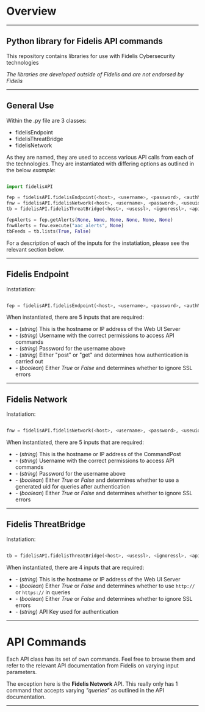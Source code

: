 # Overview
___
## Python library for Fidelis API commands

This repository contains libraries for use with Fidelis Cybersecurity technologies

*The libraries are developed outside of Fidelis and are not endorsed by Fidelis*
___
## General Use

Within the .py file are 3 classes:

- fidelisEndpoint
- fidelisThreatBridge
- fidelisNetwork

As they are named, they are used to access various API calls from each of the technologies. They are instantiated with differing options as outlined in the below *example*:

```python

import fidelisAPI

fep = fidelisAPI.fidelisEndpoint(<host>, <username>, <password>, <authMethod>, <ignoressl>)
fnw = fidelisAPI.fidelisNetwork(<host>, <username>, <password>, <useuid>, <ignoressl>)
tb = fidelisAPI.fidelisThreatBridge(<host>, <usessl>, <ignoressl>, <apikey>)

fepAlerts = fep.getAlerts(None, None, None, None, None, None)
fnwAlerts = fnw.execute("aac_alerts", None)
tbFeeds = tb.lists(True, False)

```

For a description of each of the inputs for the instatiation, please see the relevant section below.
___
## Fidelis Endpoint

Instatiation:
```python

fep = fidelisAPI.fidelisEndpoint(<host>, <username>, <password>, <authMethod>, <ignoressl>)

```

When instantiated, there are 5 inputs that are required:

- <host> - (*string*) This is the hostname or IP address of the Web UI Server
- <username> - (*string*) Username with the correct permissions to access API commands
- <password> - (*string*) Password for the username above
- <authMethod> - (*string*) Either "post" or "get" and determines how authentication is carried out
- <ignoressl> - (*boolean*) Either *True* or *False* and determines whether to ignore SSL errors
___
## Fidelis Network

Instatiation:

```python

fnw = fidelisAPI.fidelisNetwork(<host>, <username>, <password>, <useuid>, <ignoressl>)

```

When instantiated, there are 5 inputs that are required:

- <host> - (*string*) This is the hostname or IP address of the CommandPost
- <username> - (*string*) Username with the correct permissions to access API commands
- <password> - (*string*) Password for the username above
- <useuid> - (*boolean*) Either *True* or *False* and determines whether to use a generated uid for queries after authentication
- <ignoressl> - (*boolean*) Either *True* or *False* and determines whether to ignore SSL errors
___
## Fidelis ThreatBridge

Instatiation:

```python

tb = fidelisAPI.fidelisThreatBridge(<host>, <usessl>, <ignoressl>, <apikey>)`

```

When instantiated, there are 4 inputs that are required:

- <host> - (*string*) This is the hostname or IP address of the Web UI Server
- <usessl> - (*boolean*) Either *True* or *False* and determines whether to use `http://` or `https://` in queries
- <ignoressl> - (*boolean*) Either *True* or *False* and determines whether to ignore SSL errors
- <apikey> - (*string*) API Key used for authentication
___
# API Commands

Each API class has its set of own commands. Feel free to browse them and refer to the relevant API documentation from Fidelis on varying input parameters.

The exception here is the **Fidelis Network** API. This really only has 1 command that accepts varying *"queries"* as outlined in the API documentation.
___
